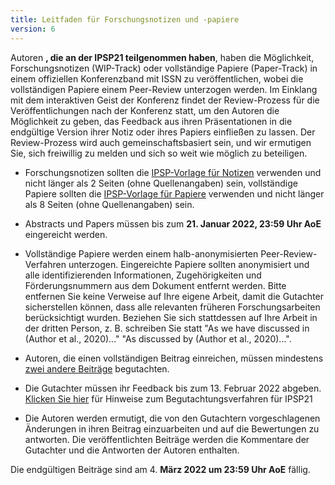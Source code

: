 ```yaml
---
title: Leitfaden für Forschungsnotizen und -papiere
version: 6
---
```


Autoren **, die an der IPSP21 teilgenommen haben**, haben die Möglichkeit, Forschungsnotizen (WIP-Track) oder vollständige Papiere (Paper-Track) in einem offiziellen Konferenzband mit ISSN zu veröffentlichen, wobei die vollständigen Papiere einem Peer-Review unterzogen werden. Im Einklang mit dem interaktiven Geist der Konferenz findet der Review-Prozess für die Veröffentlichungen nach der Konferenz statt, um den Autoren die Möglichkeit zu geben, das Feedback aus ihren Präsentationen in die endgültige Version ihrer Notiz oder ihres Papiers einfließen zu lassen. Der Review-Prozess wird auch gemeinschaftsbasiert sein, und wir ermutigen Sie, sich freiwillig zu melden und sich so weit wie möglich zu beteiligen.

- Forschungsnotizen sollten die [IPSP-Vorlage für Notizen](/conference/IPSP_Research_Note_Template.docx) verwenden und nicht länger als 2 Seiten (ohne Quellenangaben) sein, vollständige Papiere sollten die [IPSP-Vorlage für Papiere](/conference/IPSP21_Full_Paper_Template.docx) verwenden und nicht länger als 8 Seiten (ohne Quellenangaben) sein.

- Abstracts und Papers müssen bis zum **21\. Januar 2022, 23:59 Uhr AoE** eingereicht werden.

- Vollständige Papiere werden einem halb-anonymisierten Peer-Review-Verfahren unterzogen. Eingereichte Papiere sollten anonymisiert und alle identifizierenden Informationen, Zugehörigkeiten und Förderungsnummern aus dem Dokument entfernt werden. Bitte entfernen Sie keine Verweise auf Ihre eigene Arbeit, damit die Gutachter sicherstellen können, dass alle relevanten früheren Forschungsarbeiten berücksichtigt wurden. Beziehen Sie sich stattdessen auf Ihre Arbeit in der dritten Person, z. B. schreiben Sie statt "As we have discussed in (Author et al., 2020)..." "As discussed by (Author et al., 2020)...".

- Autoren, die einen vollständigen Beitrag einreichen, müssen mindestens [zwei andere Beiträge](/conference/review_guidance) begutachten.

- Die Gutachter müssen ihr Feedback bis zum 13. Februar 2022 abgeben. [Klicken Sie hier](/conference/review_guidance) für Hinweise zum Begutachtungsverfahren für IPSP21

- Die Autoren werden ermutigt, die von den Gutachtern vorgeschlagenen Änderungen in ihren Beitrag einzuarbeiten und auf die Bewertungen zu antworten. Die veröffentlichten Beiträge werden die Kommentare der Gutachter und die Antworten der Autoren enthalten.

<!-- -->

Die endgültigen Beiträge sind am 4. **März 2022 um 23:59 Uhr AoE** fällig.
